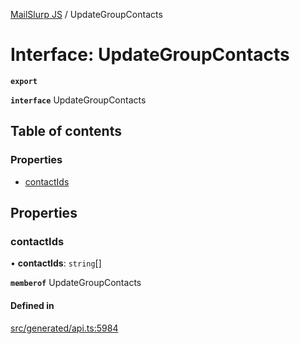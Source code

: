 [MailSlurp JS](../README.md) / UpdateGroupContacts

# Interface: UpdateGroupContacts

**`export`**

**`interface`** UpdateGroupContacts

## Table of contents

### Properties

- [contactIds](UpdateGroupContacts.md#contactids)

## Properties

### contactIds

• **contactIds**: `string`[]

**`memberof`** UpdateGroupContacts

#### Defined in

[src/generated/api.ts:5984](https://github.com/mailslurp/mailslurp-client/blob/20b4039/src/generated/api.ts#L5984)
